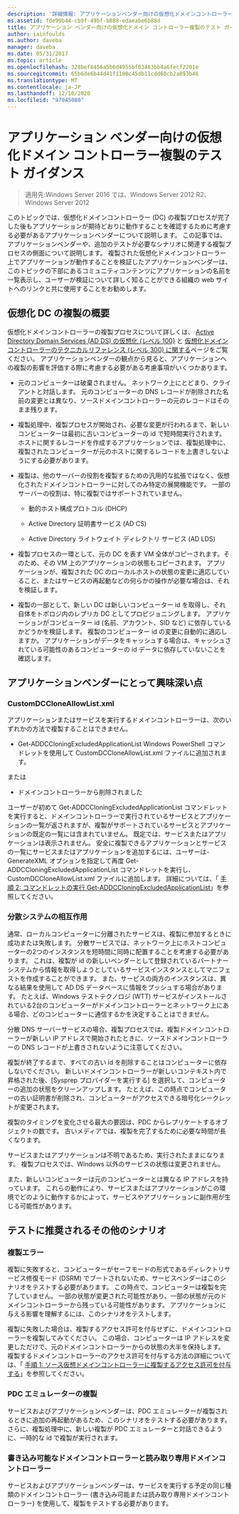 ```yaml
---
description: '詳細情報: アプリケーションベンダー向けの仮想化ドメインコントローラー複製のテストガイダンス'
ms.assetid: fde99b44-cb9f-49bf-b888-edaeabe6b88d
title: アプリケーション ベンダー向けの仮想化ドメイン コントローラー複製のテスト ガイダンス
author: iainfoulds
ms.author: daveba
manager: daveba
ms.date: 05/31/2017
ms.topic: article
ms.openlocfilehash: 328bef8456a5b6d4955bf03463bb4a6fecf2201e
ms.sourcegitcommit: 65b6de6b44d41f1180c45db11cdd60cb2a093b46
ms.translationtype: MT
ms.contentlocale: ja-JP
ms.lasthandoff: 12/10/2020
ms.locfileid: "97045080"
---
```

# <a name="virtualized-domain-controller-cloning-test-guidance-for-application-vendors"></a>アプリケーション ベンダー向けの仮想化ドメイン コントローラー複製のテスト ガイダンス

>適用先:Windows Server 2016 では、Windows Server 2012 R2、Windows Server 2012

このトピックでは、仮想化ドメインコントローラー (DC) の複製プロセスが完了した後もアプリケーションが期待どおりに動作することを確認するために考慮する必要があるアプリケーションベンダーについて説明します。 この記事では、アプリケーションベンダーや、追加のテストが必要なシナリオに関連する複製プロセスの側面について説明します。 複製された仮想化ドメインコントローラー上でアプリケーションが動作することを検証したアプリケーションベンダーは、このトピックの下部にあるコミュニティコンテンツにアプリケーションの名前を一覧表示し、ユーザーが検証について詳しく知ることができる組織の web サイトへのリンクと共に使用することをお勧めします。

## <a name="overview-of-virtualized-dc-cloning"></a>仮想化 DC の複製の概要
仮想化ドメインコントローラーの複製プロセスについて詳しくは、 [Active Directory Domain Services (AD DS) の仮想化 (レベル 100)](../../introduction-to-active-directory-domain-services-ad-ds-virtualization-level-100.md) と [仮想化ドメインコントローラーのテクニカルリファレンス (レベル 300) に関する](../../deploy/virtual-dc/virtualized-domain-controller-technical-reference--level-300-.md)ページをご覧ください。 アプリケーションベンダーの観点から見ると、アプリケーションへの複製の影響を評価する際に考慮する必要がある考慮事項がいくつかあります。

-   元のコンピューターは破棄されません。 ネットワーク上にとどまり、クライアントと対話します。 元のコンピューターの DNS レコードが削除された名前の変更とは異なり、ソースドメインコントローラーの元のレコードはそのまま残ります。

-   複製処理中、複製プロセスが開始され、必要な変更が行われるまで、新しいコンピューターは最初に古いコンピューターの id で短時間実行されます。 ホストに関するレコードを作成するアプリケーションでは、複製処理中に、複製されたコンピューターが元のホストに関するレコードを上書きしないようにする必要があります。

-   複製は、他のサーバーの役割を複製するための汎用的な拡張ではなく、仮想化されたドメインコントローラーに対してのみ特定の展開機能です。 一部のサーバーの役割は、特に複製ではサポートされていません。

    -   動的ホスト構成プロトコル (DHCP)

    -   Active Directory 証明書サービス (AD CS)

    -   Active Directory ライトウェイト ディレクトリ サービス (AD LDS)

-   複製プロセスの一環として、元の DC を表す VM 全体がコピーされます。そのため、その VM 上のアプリケーションの状態もコピーされます。 アプリケーションが、複製された DC のローカルホストの状態の変更に適応していること、またはサービスの再起動などの何らかの操作が必要な場合は、それを検証します。

-   複製の一部として、新しい DC は新しいコンピューター id を取得し、それ自体をトポロジ内のレプリカ DC としてプロビジョニングします。 アプリケーションがコンピューター id (名前、アカウント、SID など) に依存しているかどうかを検証します。 複製のコンピューター id の変更に自動的に適応しますか。 アプリケーションがデータをキャッシュする場合は、キャッシュされている可能性のあるコンピューターの id データに依存していないことを確認します。

## <a name="what-is-interesting-for-application-vendors"></a>アプリケーションベンダーにとって興味深い点

### <a name="customdccloneallowlistxml"></a>CustomDCCloneAllowList.xml
アプリケーションまたはサービスを実行するドメインコントローラーは、次のいずれかの方法で複製することはできません。

-   Get-ADDCCloningExcludedApplicationList Windows PowerShell コマンドレットを使用して CustomDCCloneAllowList.xml ファイルに追加されます。

または

-   ドメインコントローラーから削除されました

ユーザーが初めて Get-ADDCCloningExcludedApplicationList コマンドレットを実行すると、ドメインコントローラーで実行されているサービスとアプリケーションの一覧が返されますが、複製がサポートされているサービスとアプリケーションの既定の一覧には含まれていません。 既定では、サービスまたはアプリケーションは表示されません。 安全に複製できるアプリケーションとサービスの一覧にサービスまたはアプリケーションを追加するには、ユーザーは-GenerateXML オプションを指定して再度 Get-ADDCCloningExcludedApplicationList コマンドレットを実行し、CustomDCCloneAllowList.xml ファイルに追加します。 詳細については、「 [手順 2: コマンドレットの実行 Get-ADDCCloningExcludedApplicationList](/powershell/module/addsadministration/get-addccloningexcludedapplicationlist)」を参照してください。

### <a name="distributed-system-interactions"></a>分散システムの相互作用
通常、ローカルコンピューターに分離されたサービスは、複製に参加するときに成功または失敗します。 分散サービスでは、ネットワーク上にホストコンピューターの2つのインスタンスを短時間に同時に配置することを考慮する必要があります。 これは、複製が id の新しいベンダーとして登録されているパートナーシステムから情報を取得しようとしているサービスインスタンスとしてマニフェストを作成することができます。 また、サービスの両方のインスタンスは、異なる結果を使用して AD DS データベースに情報をプッシュする場合があります。 たとえば、Windows テストテクノロジ (WTT) サービスがインストールされている2台のコンピューターがドメインコントローラーとネットワーク上にある場合、どのコンピューターに通信するかを決定することはできません。

分散 DNS サーバーサービスの場合、複製プロセスでは、複製ドメインコントローラーが新しい IP アドレスで開始されたときに、ソースドメインコントローラーの DNS レコードが上書きされないように注意してください。

複製が終了するまで、すべての古い id を削除することはコンピューターに依存しないでください。 新しいドメインコントローラーが新しいコンテキスト内で昇格された後、[Sysprep プロバイダーを実行する] を選択して、コンピューターの追加の状態をクリーンアップします。 たとえば、この時点でコンピューターの古い証明書が削除され、コンピューターがアクセスできる暗号化シークレットが変更されます。

複製のタイミングを変化させる最大の要因は、PDC からレプリケートするオブジェクトの数です。 古いメディアでは、複製を完了するために必要な時間が長くなります。

サービスまたはアプリケーションは不明であるため、実行されたままになります。 複製プロセスでは、Windows 以外のサービスの状態は変更されません。

また、新しいコンピューターは元のコンピューターとは異なる IP アドレスを持っています。 これらの動作により、サービスまたはアプリケーションがこの環境でどのように動作するかによって、サービスやアプリケーションに副作用が生じる可能性があります。

## <a name="additional-scenarios-suggested-for-testing"></a>テストに推奨されるその他のシナリオ

### <a name="cloning-failure"></a>複製エラー
複製に失敗すると、コンピューターがセーフモードの形式であるディレクトリサービス修復モード (DSRM) でブートされないため、サービスベンダーはこのシナリオをテストする必要があります。 この時点で、コンピューターは複製を完了していません。 一部の状態が変更された可能性があり、一部の状態が元のドメインコントローラーから残っている可能性があります。 アプリケーションに与える影響を理解するには、このシナリオをテストします。

複製に失敗した場合は、複製するアクセス許可を付与せずに、ドメインコントローラーを複製してみてください。 この場合、コンピューターは IP アドレスを変更しただけで、元のドメインコントローラーからの状態の大半を保持します。 複製するドメインコントローラーのアクセス許可を付与する方法の詳細については、「 [手順 1: ソース仮想ドメインコントローラーに複製するアクセス許可を付与する](../../get-started/virtual-dc/virtualized-domain-controller-deployment-and-configuration.md)」を参照してください。

### <a name="pdc-emulator-cloning"></a>PDC エミュレーターの複製
サービスおよびアプリケーションベンダーは、PDC エミュレーターが複製されるときに追加の再起動があるため、このシナリオをテストする必要があります。 さらに、複製処理中に、新しい複製が PDC エミュレーターと対話できるように、一時的な id で複製が実行されます。

### <a name="writable-versus-read-only-domain-controllers"></a>書き込み可能なドメインコントローラーと読み取り専用ドメインコントローラー
サービスおよびアプリケーションベンダーは、サービスを実行する予定の同じ種類のドメインコントローラー (書き込み可能または読み取り専用ドメインコントローラー) を使用して、複製をテストする必要があります。
